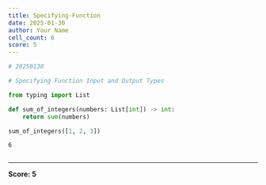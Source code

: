 ```yaml
---
title: Specifying-Function
date: 2025-01-30
author: Your Name
cell_count: 6
score: 5
---
```


```python
# 20250130
```


```python
# Specifying Function Input and Output Types
```


```python
from typing import List
```


```python
def sum_of_integers(numbers: List[int]) -> int:
    return sum(numbers)
```


```python
sum_of_integers([1, 2, 3])
```




    6




```python

```


---
**Score: 5**
